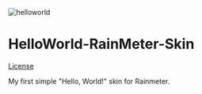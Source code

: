 ![helloworld](https://user-images.githubusercontent.com/52587785/84580719-760e1700-ada7-11ea-8190-2b134a9e75cb.png)

# HelloWorld-RainMeter-Skin
[License](https://img.shields.io/github/license/vmatveev95/HelloWorld-RainMeter-Skin)

My first simple "Hello, World!" skin for Rainmeter.
